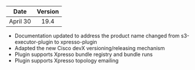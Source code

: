 | Date          | Version       |
| ------------- |:-------------:|
| April 30      | 19.4          |

* Documentation updated to address the product name changed from s3-executor-plugin to xpresso-plugin
* Adapted the new Cisco devX versioning/releasing mechanism
* Plugin supports Xpresso bundle registry and bundle runs
* Plugin supports Xpresso topology emailing 